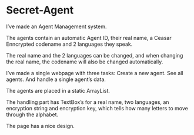 # Secret-Agent

I’ve made an Agent Management system.

The agents contain an automatic Agent ID, their real name, a Ceasar Enncrypted codename and 2 languages they speak.

The real name and the 2 languages can be changed, and when changing the real name, the codename will also be changed automatically.

I’ve made a single webpage with three tasks:
Create a new agent.
See all agents.
And handle a single agent’s data.

The agents are placed in a static ArrayList.

The handling part has TextBox’s for a real name, two languages, an encryption string and encryption key, which tells how many letters to move through the alphabet.

The page has a nice design.
